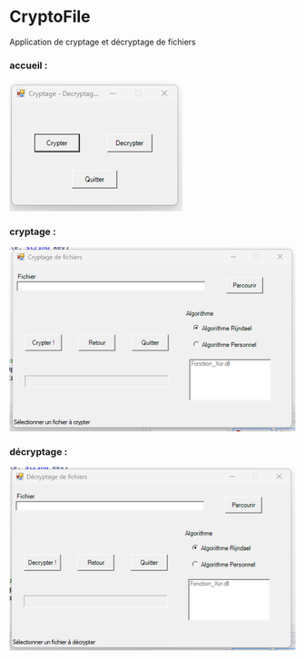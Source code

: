 # CryptoFile

Application de cryptage et décryptage de fichiers

### accueil :
![Screenshot](cryptofile1.png)

### cryptage :
![Screenshot](cryptofile2.png)

### décryptage :
![Screenshot](cryptofile3.png)
